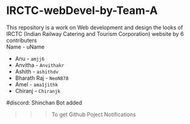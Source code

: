 # IRCTC-webDevel-by-Team-A
This repository is a work on Web development and design the looks of IRCTC (Indian Railway Catering and Tourism Corporation) website by 6 contributers
<br>
Name - uName
<br>

+ Anu - `amjj6`
+ Anvitha - `Anvithakr`
+ Ashith - `ashithdv`
+ Bharath Raj - `NeoN878`
+ Amel - `ama1jithk`
+ Chiranj - `Chiranjk`

#discord: Shinchan Bot added
>>> To get Github Poject Notifications